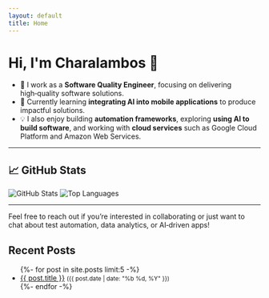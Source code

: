 ```yaml
---
layout: default
title: Home
---
```


# Hi, I'm Charalambos 👋

- 🔭 I work as a **Software Quality Engineer**, focusing on delivering high‑quality software solutions.
- 🌱 Currently learning **integrating AI into mobile applications** to produce impactful solutions.
- 💡 I also enjoy building **automation frameworks**, exploring **using AI to build software**, and working with **cloud services** such as Google Cloud Platform and Amazon Web Services.

---

## 📈 GitHub Stats

![GitHub Stats](https://github-readme-stats.vercel.app/api?username=charalambosm&show_icons=true)
![Top Languages](https://github-readme-stats.vercel.app/api/top-langs/?username=charalambosm&layout=compact)

---

Feel free to reach out if you’re interested in collaborating or just want to chat about test automation, data analytics, or AI‑driven apps!


## Recent Posts
<!-- Jekyll will list posts under /_posts automatically; this is a simple loop -->
<ul>
{%- for post in site.posts limit:5 -%}
  <li><a href="{{ post.url | relative_url }}">{{ post.title }}</a> <small>({{ post.date | date: "%b %d, %Y" }})</small></li>
{%- endfor -%}
</ul>
